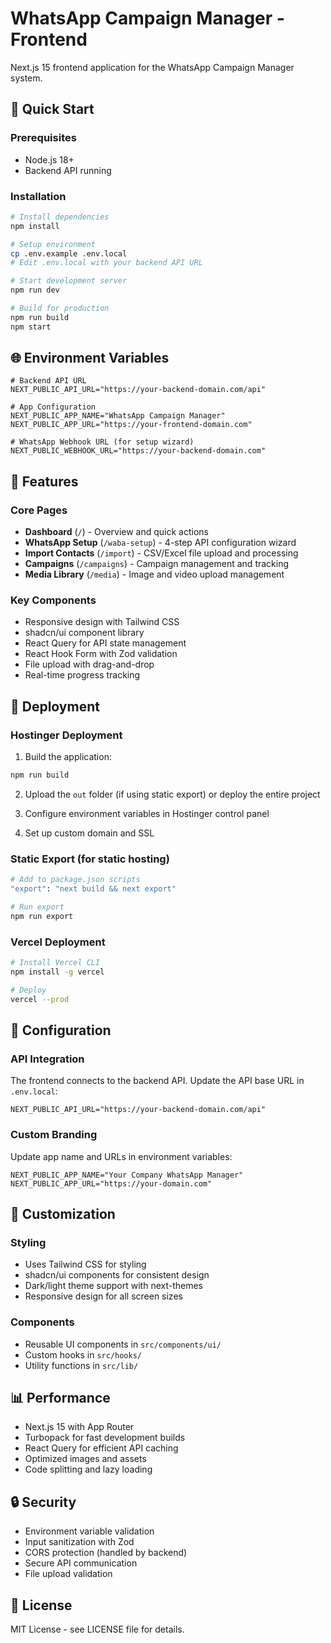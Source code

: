 # WhatsApp Campaign Manager - Frontend

Next.js 15 frontend application for the WhatsApp Campaign Manager system.

## 🚀 Quick Start

### Prerequisites
- Node.js 18+
- Backend API running

### Installation

```bash
# Install dependencies
npm install

# Setup environment
cp .env.example .env.local
# Edit .env.local with your backend API URL

# Start development server
npm run dev

# Build for production
npm run build
npm start
```

## 🌐 Environment Variables

```env
# Backend API URL
NEXT_PUBLIC_API_URL="https://your-backend-domain.com/api"

# App Configuration
NEXT_PUBLIC_APP_NAME="WhatsApp Campaign Manager"
NEXT_PUBLIC_APP_URL="https://your-frontend-domain.com"

# WhatsApp Webhook URL (for setup wizard)
NEXT_PUBLIC_WEBHOOK_URL="https://your-backend-domain.com"
```

## 📱 Features

### Core Pages
- **Dashboard** (`/`) - Overview and quick actions
- **WhatsApp Setup** (`/waba-setup`) - 4-step API configuration wizard
- **Import Contacts** (`/import`) - CSV/Excel file upload and processing
- **Campaigns** (`/campaigns`) - Campaign management and tracking
- **Media Library** (`/media`) - Image and video upload management

### Key Components
- Responsive design with Tailwind CSS
- shadcn/ui component library
- React Query for API state management
- React Hook Form with Zod validation
- File upload with drag-and-drop
- Real-time progress tracking

## 🚀 Deployment

### Hostinger Deployment

1. Build the application:
```bash
npm run build
```

2. Upload the `out` folder (if using static export) or deploy the entire project

3. Configure environment variables in Hostinger control panel

4. Set up custom domain and SSL

### Static Export (for static hosting)

```bash
# Add to package.json scripts
"export": "next build && next export"

# Run export
npm run export
```

### Vercel Deployment

```bash
# Install Vercel CLI
npm install -g vercel

# Deploy
vercel --prod
```

## 🔧 Configuration

### API Integration

The frontend connects to the backend API. Update the API base URL in `.env.local`:

```env
NEXT_PUBLIC_API_URL="https://your-backend-domain.com/api"
```

### Custom Branding

Update app name and URLs in environment variables:

```env
NEXT_PUBLIC_APP_NAME="Your Company WhatsApp Manager"
NEXT_PUBLIC_APP_URL="https://your-domain.com"
```

## 🎨 Customization

### Styling
- Uses Tailwind CSS for styling
- shadcn/ui components for consistent design
- Dark/light theme support with next-themes
- Responsive design for all screen sizes

### Components
- Reusable UI components in `src/components/ui/`
- Custom hooks in `src/hooks/`
- Utility functions in `src/lib/`

## 📊 Performance

- Next.js 15 with App Router
- Turbopack for fast development builds
- React Query for efficient API caching
- Optimized images and assets
- Code splitting and lazy loading

## 🔒 Security

- Environment variable validation
- Input sanitization with Zod
- CORS protection (handled by backend)
- Secure API communication
- File upload validation

## 📝 License

MIT License - see LICENSE file for details.
